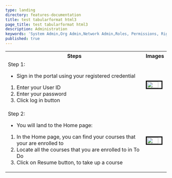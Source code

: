 ```yaml
---
type: landing
directory: features-documentation
title: test tabularformat html3
page_title: test tabularformat html3
description: Administration
keywords: 'System Admin,Org Admin,Network Admin,Roles, Permissions, Rights'
published: true
---
```

<p>

<table>
  <tr>
    <th>Steps</th>
    <th>Images</th>
  </tr>
  <tr>
    <td>Step 1: 
    	<ul>
    		<li> Sign in the portal using your registered credential</li>
        </ul>
    	<ol>
            <li> Enter your User ID</li>
            <li> Enter your password</li>
            <li> Click log in button</li>
    	</ol>
    </td>
    <td> <img src="pages/features-documentation/images/login1.png" style="float:centre;width:80%;height:70%;border:solid black">       
    </td>
  </tr>
  <tr>
    <td>Step 2: 
    	<ul>
        	<li> You will land to the Home page: </li>
        </ul>
        <ol>
            <li> In the Home page, you can find your courses that your are enrolled to  </li>
            <li> Locate all the courses that you are enrolled to in To Do  </li>
            <li> Click on Resume button, to take up a course </li>
         </ol>
    </td>
    <td><img src="pages/features-documentation/images/workspace2.png" style="float:centre;width:80%;height:70%;border:solid black"> 
    </td>
  </tr>
</table>
</p>
